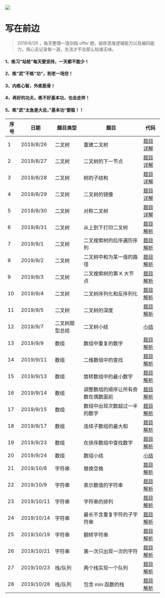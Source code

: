 ![](https://github.com/luxiangqiang/JianZhi-Offer_JavaScript/blob/master/images/offer.png)

# 写在前边

> 2019/8/26 ，每天整理一道剑指 offer 题，锻炼思维逻辑能力以及编码能力，用心去记录每一道，生活才不会那么枯燥无味。

#### 1、练习“站桩”每天要坚持，一天都不能少！

#### 2、练“武”不练“功”，到老一场空！

#### 3、内练心智，外练筋骨！

#### 4、再好的功夫，练不好基本功，也会走样！

#### 5、练”武“太急是大忌，”基本功“要稳！！

| 序号 | 日期       | 题目类型       | 题目                               | 代码                                                         |
| ---- | ---------- | -------------- | ---------------------------------- | ------------------------------------------------------------ |
| 1    | 2019/8/26  | 二叉树         | 重建二叉树                         | [题目详解](https://github.com/luxiangqiang/JianZhi-Offer_JavaScript/blob/master/%E9%87%8D%E5%BB%BA%E4%BA%8C%E5%8F%89%E6%A0%91.md) |
| 2    | 2019/8/27  | 二叉树         | 二叉树的下一节点                   | [题目详解](https://github.com/luxiangqiang/JianZhi-Offer_JavaScript/blob/master/%E4%BA%8C%E5%8F%89%E6%A0%91%E7%9A%84%E4%B8%8B%E4%B8%80%E8%8A%82%E7%82%B9.md) |
| 3    | 2019/8/28  | 二叉树         | 树的子结构                         | [题目详解](https://github.com/luxiangqiang/JianZhi-Offer_JavaScript/blob/master/%E6%A0%91%E7%9A%84%E5%AD%90%E7%BB%93%E6%9E%84.md) |
| 4    | 2019/8/29  | 二叉树         | 二叉树的镜像                       | [题目详解](https://github.com/luxiangqiang/JianZhi-Offer_JavaScript/blob/master/%E4%BA%8C%E5%8F%89%E6%A0%91%E7%9A%84%E9%95%9C%E5%83%8F.md) |
| 5    | 2019/8/30  | 二叉树         | 对称二叉树                         | [题目详解](https://github.com/luxiangqiang/JianZhi-Offer_JavaScript/blob/master/%E5%AF%B9%E7%A7%B0%E7%9A%84%E4%BA%8C%E5%8F%89%E6%A0%91.md) |
| 6    | 2019/8/31  | 二叉树         | 从上到下打印二叉树                 | [题目解析](https://github.com/luxiangqiang/JianZhi-Offer_JavaScript/blob/master/%E4%BB%8E%E4%B8%8A%E6%89%93%E5%8D%B0%E4%BA%8C%E5%8F%89%E6%A0%91.md) |
| 7    | 2019/9/1   | 二叉树         | 二叉搜索树的后序遍历序列           | [题目解析](https://github.com/luxiangqiang/JianZhi-Offer_JavaScript/blob/master/%E4%BA%8C%E5%8F%89%E6%90%9C%E7%B4%A2%E6%A0%91%E7%9A%84%E5%90%8E%E7%BB%AD%E9%81%8D%E5%8E%86%E5%BA%8F%E5%88%97.md) |
| 8    | 2019/9/2   | 二叉树         | 二叉树中和为某一值的路径           | [题目解析](https://github.com/luxiangqiang/JianZhi-Offer_JavaScript/blob/master/%E4%BA%8C%E5%8F%89%E6%A0%91%E4%B8%AD%E5%92%8C%E4%B8%BA%E6%9F%90%E4%B8%80%E5%80%BC%E7%9A%84%E8%B7%AF%E5%BE%84.md) |
| 9    | 2019/9/3   | 二叉树         | 二叉搜索树的第 K 大节点            | [题目解析](https://github.com/luxiangqiang/JianZhi-Offer_JavaScript/blob/master/%E4%BA%8C%E5%8F%89%E6%A0%91%E6%90%9C%E7%B4%A2%E7%AC%AC%20K%20%E5%A4%A7%E7%BB%93%E7%82%B9.md) |
| 10   | 2019/9/4   | 二叉树         | 二叉树序列化和反序列化             | [题目解析](https://github.com/luxiangqiang/JianZhi-Offer_JavaScript/blob/master/%E5%BA%8F%E5%88%97%E5%8C%96%E4%BA%8C%E5%8F%89%E6%A0%91%E5%92%8C%E5%8F%8D%E5%BA%8F%E5%88%97%E5%8C%96%E4%BA%8C%E5%8F%89%E6%A0%91.md) |
| 11   | 2019/9/5   | 二叉树         | 二叉树的深度                       | [题目解析](https://github.com/luxiangqiang/JianZhi-Offer_JavaScript/blob/master/%E4%BA%8C%E5%8F%89%E6%A0%91%E7%9A%84%E6%B7%B1%E5%BA%A6.md) |
| 12   | 2019/9/7   | 二叉树题型总结 | 二叉树小结                         | [小结](https://github.com/luxiangqiang/JianZhi-Offer_JavaScript/blob/master/%E5%89%91%E6%8C%87%20offer%20%E4%BA%8C%E5%8F%89%E6%A0%91%E6%80%BB%E7%BB%93.md) |
| 13   | 2019/9/9   | 数组           | 数组中重复的数字                   | [题目解析](https://github.com/luxiangqiang/JianZhi-Offer_JavaScript/blob/master/%E6%95%B0%E7%BB%84%E4%B8%AD%E9%87%8D%E5%A4%8D%E7%9A%84%E6%95%B0%E5%AD%97.md) |
| 14   | 2019/9/11  | 数组           | 二维数组中的查找                   | [题目解析](https://github.com/luxiangqiang/JianZhi-Offer_JavaScript/blob/master/%E4%BA%8C%E7%BB%B4%E6%95%B0%E7%BB%84%E4%B8%AD%E7%9A%84%E6%9F%A5%E6%89%BE.md) |
| 15   | 2019/9/13  | 数组           | 旋转数组中的最小数字               | [题目解析](https://github.com/luxiangqiang/JianZhi-Offer_JavaScript/blob/master/%E6%97%8B%E8%BD%AC%E6%95%B0%E7%BB%84%E4%B8%AD%E7%9A%84%E6%9C%80%E5%B0%8F%E6%95%B0%E5%AD%97.md) |
| 16   | 2019/9/14  | 数组           | 调整数组的顺序让所有奇数在偶数面前 | [题目解析](https://github.com/luxiangqiang/JianZhi-Offer_JavaScript/blob/master/%E8%B0%83%E6%95%B4%E6%95%B0%E7%BB%84%E7%9A%84%E9%A1%BA%E5%BA%8F%E4%BD%BF%E5%85%B6%E5%A5%87%E6%95%B0%E4%BD%8D%E4%BA%8E%E5%81%B6%E6%95%B0%E7%9A%84%E5%89%8D%E9%9D%A2.md) |
| 17   | 2019/9/15  | 数组           | 数组中出现次数超过一半的数字       | [题目解析](https://github.com/luxiangqiang/JianZhi-Offer_JavaScript/blob/master/%E6%95%B0%E7%BB%84%E4%B8%AD%E5%87%BA%E7%8E%B0%E6%AC%A1%E6%95%B0%E8%B6%85%E8%BF%87%E4%B8%80%E5%8D%8A%E7%9A%84%E6%95%B0%E5%AD%97.md) |
| 18   | 2019/9/17  | 数组           | 连续子数组的最大和                 | [题目解析](https://github.com/luxiangqiang/JianZhi-Offer_JavaScript/blob/master/%E8%BF%9E%E7%BB%AD%E5%AD%90%E6%95%B0%E7%BB%84%E7%9A%84%E6%9C%80%E5%A4%A7%E5%92%8C.md) |
| 19   | 2019/9/23  | 数组           | 在排序数组中查找数字               | [题目解析](https://github.com/luxiangqiang/JianZhi-Offer_JavaScript/blob/master/%E5%9C%A8%E6%8E%92%E5%BA%8F%E6%95%B0%E7%BB%84%E4%B8%AD%E6%9F%A5%E6%89%BE%E6%95%B0%E5%AD%97.md) |
| 20   | 2019/9/24  | 数组           | 数组小结                           | [小结](https://github.com/luxiangqiang/JianZhi-Offer_JavaScript/blob/master/%E5%89%91%E6%8C%87%20offer%20%E6%95%B0%E7%BB%84%E6%80%BB%E7%BB%93.md) |
| 21   | 2019/10/8  | 字符串         | 替换空格                           | [题目解析](https://github.com/luxiangqiang/JianZhi-Offer_JavaScript/blob/master/%E6%9B%BF%E6%8D%A2%E7%A9%BA%E6%A0%BC.md) |
| 22   | 2019/10/9  | 字符串         | 表示数值的字符串                   | [题目解析](https://github.com/luxiangqiang/JianZhi-Offer_JavaScript/blob/master/%E8%A1%A8%E7%A4%BA%E6%95%B0%E5%80%BC%E7%9A%84%E5%AD%97%E7%AC%A6%E4%B8%B2.md) |
| 23   | 2019/10/11 | 字符串         | 字符串的排列                       | [题目解析](https://github.com/luxiangqiang/JianZhi-Offer_JavaScript/blob/master/%E5%AD%97%E7%AC%A6%E4%B8%B2%E7%9A%84%E6%8E%92%E5%88%97.md) |
| 24   | 2019/10/14 | 字符串         | 最长不含重复字符的子字符串         | [题目解析](https://github.com/luxiangqiang/JianZhi-Offer_JavaScript/blob/master/%E6%9C%80%E9%95%BF%E4%B8%8D%E5%90%AB%E9%87%8D%E5%A4%8D%E5%AD%97%E7%AC%A6%E7%9A%84%E5%AD%90%E5%AD%97%E7%AC%A6%E4%B8%B2.md) |
| 25   | 2019/10/19 | 字符串         | 翻转字符串                         | [题目解析](https://github.com/luxiangqiang/JianZhi-Offer_JavaScript/blob/master/%E5%8F%8D%E8%BD%AC%E5%AD%97%E7%AC%A6%E4%B8%B2.md) |
| 26   | 2019/10/21 | 字符串         | 第一次只出现一次的字符             | [题目解析](https://github.com/luxiangqiang/JianZhi-Offer_JavaScript/blob/master/第一个只出现一次的字符串.md) |
| 27   | 2019/10/23 | 栈/队列        | 两个栈实现一个队列                 | [题目解析](https://github.com/luxiangqiang/JianZhi-Offer_JavaScript/blob/master/%E4%B8%A4%E4%B8%AA%E6%A0%88%E5%AE%9E%E7%8E%B0%E9%98%9F%E5%88%97.md) |
| 28   | 2019/10/28 | 栈/队列        | 包含 min 函数的栈                  | [题目解析](https://github.com/luxiangqiang/JianZhi-Offer_JavaScript/blob/master/%E5%8C%85%E5%90%AB%20min%20%E5%87%BD%E6%95%B0%E7%9A%84%E6%A0%88.md) |



